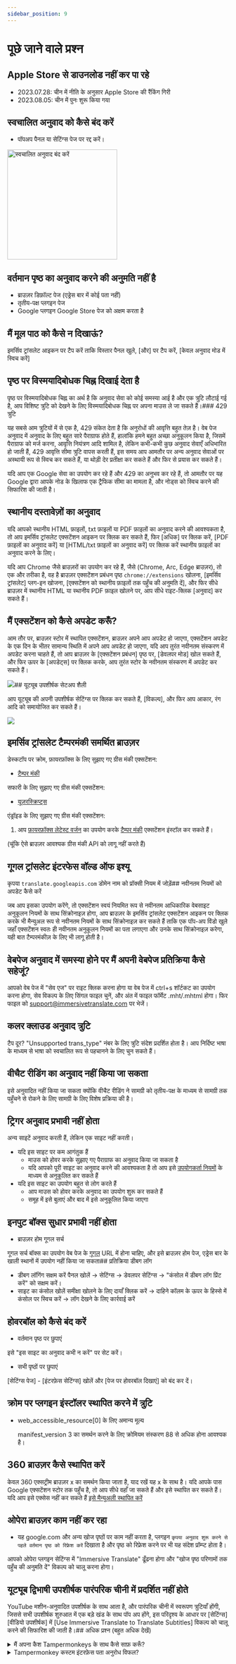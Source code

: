 ```yaml
---
sidebar_position: 9
---
```


# पूछे जाने वाले प्रश्न

## Apple Store से डाउनलोड नहीं कर पा रहे

- 2023.07.28: चीन में नीति के अनुसार Apple Store की रैंकिंग गिरी
- 2023.08.05: चीन में पुनः शुरू किया गया

## स्वचालित अनुवाद को कैसे बंद करें

- पॉपअप पैनल या सेटिंग्स पेज पर रद्द करें।

<img src="https://s.immersivetranslate.com/assets/turn_off_automatic_translation_en.jpeg" alt="स्वचालित अनुवाद बंद करें" width="250" />

<!-- - या बदलें: सेटिंग्स पेज के माध्यम से

![](https://github.com/immersive-translate/immersive-translate/assets/62473795/d33ac7c0-a47b-4901-b5f6-c6a991164dc0) -->

## वर्तमान पृष्ठ का अनुवाद करने की अनुमति नहीं है

- ब्राउज़र डिफ़ॉल्ट पेज (एड्रेस बार में कोई पता नहीं)
- तृतीय-पक्ष प्लगइन पेज
- Google प्लगइन Google Store पेज को अक्षम करता है

## मैं मूल पाठ को कैसे न दिखाऊं?

इमर्सिव ट्रांसलेट आइकन पर टैप करें ताकि विस्तार पैनल खुले, [और] पर टैप करें, [केवल अनुवाद मोड में स्विच करें]

## पृष्ठ पर विस्मयादिबोधक चिह्न दिखाई देता है

पृष्ठ पर विस्मयादिबोधक चिह्न का अर्थ है कि अनुवाद सेवा को कोई समस्या आई है और एक त्रुटि लौटाई गई है, आप विशिष्ट त्रुटि को देखने के लिए विस्मयादिबोधक चिह्न पर अपना माउस ले जा सकते हैं।### 429 त्रुटि

यह सबसे आम त्रुटियों में से एक है, 429 संकेत देता है कि अनुरोधों की आवृत्ति बहुत तेज़ है। वेब पेज अनुवाद में अनुवाद के लिए बहुत सारे पैराग्राफ होते हैं, हालांकि हमने बहुत अच्छा अनुकूलन किया है, जिसमें पैराग्राफ को मर्ज करना, आवृत्ति नियंत्रण आदि शामिल है, लेकिन कभी-कभी कुछ अनुवाद सेवाएँ अधिभारित हो जाती हैं, 429 आवृत्ति सीमा त्रुटि वापस करती हैं, इस समय आप आमतौर पर अन्य अनुवाद सेवाओं पर अस्थायी रूप से स्विच कर सकते हैं, या थोड़ी देर प्रतीक्षा कर सकते हैं और फिर से प्रयास कर सकते हैं।

यदि आप एक Google सेवा का उपयोग कर रहे हैं और 429 का अनुभव कर रहे हैं, तो आमतौर पर यह Google द्वारा आपके नोड के खिलाफ एक ट्रैफिक सीमा का मामला है, और नोड्स को स्विच करने की सिफारिश की जाती है।

## स्थानीय दस्तावेज़ों का अनुवाद

यदि आपको स्थानीय HTML फ़ाइलों, txt फ़ाइलों या PDF फ़ाइलों का अनुवाद करने की आवश्यकता है, तो आप इमर्सिव ट्रांसलेट एक्सटेंशन आइकन पर क्लिक कर सकते हैं, फिर [अधिक] पर क्लिक करें, [PDF फ़ाइलों का अनुवाद करें] या [HTML/txt फ़ाइलों का अनुवाद करें] पर क्लिक करें स्थानीय फ़ाइलों का अनुवाद करने के लिए।

यदि आप Chrome जैसे ब्राउज़रों का उपयोग कर रहे हैं, जैसे (Chrome, Arc, Edge ब्राउज़र), तो एक और तरीका है, वह है ब्राउज़र एक्सटेंशन प्रबंधन पृष्ठ `chrome://extensions` खोलना, [इमर्सिव ट्रांसलेट] प्लग-इन खोजना, [एक्सटेंशन को स्थानीय फ़ाइलों तक पहुँच की अनुमति दें], और फिर सीधे ब्राउज़र में स्थानीय HTML या स्थानीय PDF फ़ाइल खोलने पर, आप सीधे राइट-क्लिक [अनुवाद] कर सकते हैं।

## मैं एक्सटेंशन को कैसे अपडेट करूँ?

आम तौर पर, ब्राउज़र स्टोर में स्थापित एक्सटेंशन, ब्राउज़र अपने आप अपडेट हो जाएगा, एक्सटेंशन अपडेट के एक दिन के भीतर सामान्य स्थिति में अपने आप अपडेट हो जाएगा, यदि आप तुरंत नवीनतम संस्करण में अपडेट करना चाहते हैं, तो आप ब्राउज़र के [एक्सटेंशन प्रबंधन] पृष्ठ पर, [डेवलपर मोड] खोल सकते हैं, और फिर ऊपर के [अपडेट्स] पर क्लिक करके, आप तुरंत स्टोर के नवीनतम संस्करण में अपडेट कर सकते हैं।

![](https://s.immersivetranslate.com/static/official-static/assets/docs/doc-assets/update-extension.png)## यूट्यूब उपशीर्षक सेटअप शैली

आप यूट्यूब की अपनी उपशीर्षक सेटिंग्स पर क्लिक कर सकते हैं, [विकल्प], और फिर आप आकार, रंग आदि को समायोजित कर सकते हैं।

![](https://s.immersivetranslate.com/assets/youtube_subtitle_options2_en.jpeg)

## इमर्सिव ट्रांसलेट टैम्परमंकी समर्थित ब्राउज़र

डेस्कटॉप पर क्रोम, फ़ायरफ़ॉक्स के लिए सुझाए गए ग्रीस मंकी एक्सटेंशन:

- [टैम्पर मंकी](https://www.tampermonkey.net/)

सफारी के लिए सुझाए गए ग्रीस मंकी एक्सटेंशन:

- [यूज़रस्क्रिप्ट्स](https://itunes.apple.com/us/app/userscripts/id1463298887)

<!-- > यदि सफारी में [स्टे](https://apps.apple.com/cn/app/stay-safari%E6%B5%8F%E8%A7%88%E5%99%A8%E4%BC%B4%E4%BE%A3/id1591620171) का उपयोग कर रहे हैं, तो कृपया स्टे के अपने स्टोर से सीधे इमर्सिव ट्रांसलेट ऑप्टिमाइज़ेशन स्क्रिप्ट को डाउनलोड करने के लिए खोजें (विशेष रूप से स्टे के लिए अनुकूलित) -->

एंड्रॉइड के लिए सुझाए गए ग्रीस मंकी एक्सटेंशन:

1. आप [फ़ायरफ़ॉक्स लेटेस्ट वर्जन](https://www.mozilla.org/firefox/browsers/mobile/android/) का उपयोग करके [टैम्पर मंकी](https://www.tampermonkey.net/) एक्सटेंशन इंस्टॉल कर सकते हैं।

<!-- 2. आप [X ब्राउज़र](https://www.xbext.com/?ref=immersive-translate) का भी सीधे उपयोग कर सकते हैं, इंस्टॉलेशन के बाद, सीधे [इमर्सिव ट्रांसलेट टैम्परमंकी एड्रेस](https://download.immersivetranslate.com/immersive-translate.user.js) को खोलकर इसे इंस्टॉल करें! -->

<!-- ज्ञात असमर्थित ग्रीस मंकी एक्सटेंशन:

- एंड्रॉइड वाया ब्राउज़र
- iOS अलूक ब्राउज़र -->

(चूंकि ऐसे ब्राउज़र आवश्यक ग्रीस मंकी API को लागू नहीं करते हैं)

## गूगल ट्रांसलेट इंटरफेस वॉल्ड ऑफ इश्यू

कृपया `translate.googleapis.com` डोमेन नाम को प्रॉक्सी नियम में जोड़ें## नवीनतम नियमों को अपडेट कैसे करें

जब आप इसका उपयोग करेंगे, तो एक्सटेंशन स्वयं नियमित रूप से नवीनतम आधिकारिक वेबसाइट अनुकूलन नियमों के साथ सिंक्रोनाइज़ होगा, आप ब्राउज़र के इमर्सिव ट्रांसलेट एक्सटेंशन आइकन पर क्लिक करके भी मैन्युअल रूप से नवीनतम नियमों के साथ सिंक्रोनाइज़ कर सकते हैं ताकि एक पॉप-अप विंडो खुले जहाँ एक्सटेंशन स्वतः ही नवीनतम अनुकूलन नियमों का पता लगाएगा और उनके साथ सिंक्रोनाइज़ करेगा, यही बात टैम्परमंकीज़ के लिए भी लागू होती है।

## वेबपेज अनुवाद में समस्या होने पर मैं अपनी वेबपेज प्रतिक्रिया कैसे सहेजूं?

आपको वेब पेज में "सेव एज" पर राइट क्लिक करना होगा या वेब पेज में ctrl+s शॉर्टकट का उपयोग करना होगा, सेव विकल्प के लिए सिंगल फाइल चुनें, और अंत में फाइल फॉर्मेट .mht/.mhtml होगा। फिर फाइल को support@immersivetranslate.com पर भेजें।

<!-- ![save mht](https://s.immersivetranslate.com/static/official-static/assets/save_mht.png) -->

## कलर क्लाउड अनुवाद त्रुटि

टैप दूर? "Unsupported trans_type" नंबर के लिए त्रुटि संदेश प्रदर्शित होता है। आप निर्दिष्ट भाषा के माध्यम से भाषा को स्वचालित रूप से पहचानने के लिए चुन सकते हैं।

## वीचैट रीडिंग का अनुवाद नहीं किया जा सकता

इसे अनुवादित नहीं किया जा सकता क्योंकि वीचैट रीडिंग ने सामग्री को तृतीय-पक्ष के माध्यम से सामग्री तक पहुँचने से रोकने के लिए सामग्री के लिए विशेष प्रक्रिया की है।

## ट्रिगर अनुवाद प्रभावी नहीं होता

अन्य साइटें अनुवाद करती हैं, लेकिन एक साइट नहीं करती।

- यदि इस साइट पर कम आगंतुक हैं
  - माउस को होवर करके सुझाए गए पैराग्राफ का अनुवाद किया जा सकता है
  - यदि आपको पूरी साइट का अनुवाद करने की आवश्यकता है तो आप इसे [उपयोगकर्ता नियमों](/docs/advanced/#user-rules) के माध्यम से अनुकूलित कर सकते हैं
- यदि इस साइट का उपयोग बहुत से लोग करते हैं
  - आप माउस को होवर करके अनुवाद का उपयोग शुरू कर सकते हैं
  - समूह में इसे बुलाएं और बाद में इसे अनुकूलित किया जाएगा

## इनपुट बॉक्स सुधार प्रभावी नहीं होता

- ब्राउज़र होम गूगल सर्च

गूगल सर्च बॉक्स का उपयोग वेब पेज के [गूगल](https://www.google.com/) URL में होना चाहिए, और इसे ब्राउज़र होम पेज, एड्रेस बार के खाली स्थानों में उपयोग नहीं किया जा सकता## प्रतिक्रिया डीबग लॉग

- डीबग लॉगिंग सक्षम करें
  पैनल खोलें -> सेटिंग्स -> डेवलपर सेटिंग्स -> "कंसोल में डीबग लॉग प्रिंट करें" को सक्षम करें।
- साइट का कंसोल खोलें
  समीक्षा खोलने के लिए दायाँ क्लिक करें -> दाहिने कॉलम के ऊपर के हिस्से में कंसोल पर स्विच करें -> लॉग देखने के लिए कार्रवाई करें

## होवरबॉल को कैसे बंद करें

- वर्तमान पृष्ठ पर छुपाएं

इसे "इस साइट का अनुवाद कभी न करें" पर सेट करें।

- सभी पृष्ठों पर छुपाएं

[सेटिंग्स पेज] - [इंटरफ़ेस सेटिंग्स] खोलें और [पेज पर होवरबॉल दिखाएं] को बंद कर दें।

## क्रोम पर प्लगइन इंस्टॉलर स्थापित करने में त्रुटि

- web_accessible_resource[0] के लिए अमान्य मूल्य

  manifest_version 3 का समर्थन करने के लिए क्रोमियम संस्करण 88 से अधिक होना आवश्यक है।

## 360 ब्राउज़र कैसे स्थापित करें

केवल 360 एक्सट्रीम ब्राउज़र x का समर्थन किया जाता है, याद रखें यह x के साथ है। यदि आपके पास Google एक्सटेंशन स्टोर तक पहुँच है, तो आप सीधे वहाँ जा सकते हैं और इसे स्थापित कर सकते हैं। यदि आप इसे एक्सेस नहीं कर सकते हैं [इसे मैन्युअली स्थापित करें](/docs/installation/#manual-installation-to-keep-track-of-the-latest-development-features)

## ओपेरा ब्राउज़र काम नहीं कर रहा

- यह google.com और अन्य खोज पृष्ठों पर काम नहीं करता है, प्लगइन `कृपया अनुवाद शुरू करने से पहले वर्तमान पृष्ठ को रिफ्रेश करें` दिखाता है और पृष्ठ को रिफ्रेश करने पर भी यह संदेश प्रॉम्प्ट होता है।

आपको ओपेरा प्लगइन सेटिंग्स में "Immersive Translate" ढूँढना होगा और "खोज पृष्ठ परिणामों तक पहुँच की अनुमति दें" विकल्प को चालू करना होगा।

<!-- ![](https://s.immersivetranslate.com/static/official-static/assets/opera-allow-search.png) -->

## यूट्यूब द्विभाषी उपशीर्षक पारंपरिक चीनी में प्रदर्शित नहीं होते

YouTube मशीन-अनुवादित उपशीर्षक के साथ आता है, और पारंपरिक चीनी में स्वरूपण त्रुटियाँ होंगी, जिससे सभी उपशीर्षक शुरुआत में एक बड़े खंड के साथ पॉप अप होंगे, इस परिदृश्य के आधार पर [सेटिंग्स] [वीडियो उपशीर्षक] में [Use Immersive Translate to Translate Subtitles] विकल्प को चालू करने की सिफारिश की जाती है।## अधिक प्रश्न (बहुत अधिक देखें)

<details>
<summary>मैं अपना कैश Tampermonkeys के साथ कैसे साफ़ करूँ?</summary>
<p>
Tampermonkeys की API सीमा के कारण, Immersive Translate Tampermonkeys का कैश संबंधित वेबसाइट के कैश में सहेजा जाएगा, इसलिए यदि आप इसे साफ़ करना चाहते हैं, तो आप अपने ब्राउज़र में संबंधित वेबसाइट के डेवलपर टूल्स पैनल को खोल सकते हैं और फिर उस वेबसाइट के कैश को साफ़ कर सकते हैं।
</p>
</details>

<details>
<summary>Tampermonkey कस्टम इंटरफ़ेस पता अनुरोध विफल?</summary>
<p>
Tampermonkeys की आवश्यकता है कि स्क्रिप्ट से सभी अनुरोधों को स्क्रिप्ट की शुरुआत में अनुमतियों की घोषणा करनी चाहिए, उदाहरण के लिए: `@connect api.google.com`, इसलिए यदि आपको डिफ़ॉल्ट नहीं होने वाले नए डोमेन नाम को जोड़ने की आवश्यकता है, तो कृपया इसे Tampermonkey की शुरुआत में अन्य डोमेन नाम की तरह घोषित करें।
</p>
</details>

